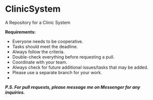 # ClinicSystem
A Repository for a Clinic System

**Requirements:**
- Everyone needs to be cooperative.
- Tasks should meet the deadline.
- Always follow the criteria.
- Double-check everything before requesting a pull.
- Coordinate with your team.
- Always check for future additional issues/tasks that may be added.
- Please use a separate branch for your work.
- 
_**P.S. For pull requests, please message me on Messenger for any inquiries.**_
